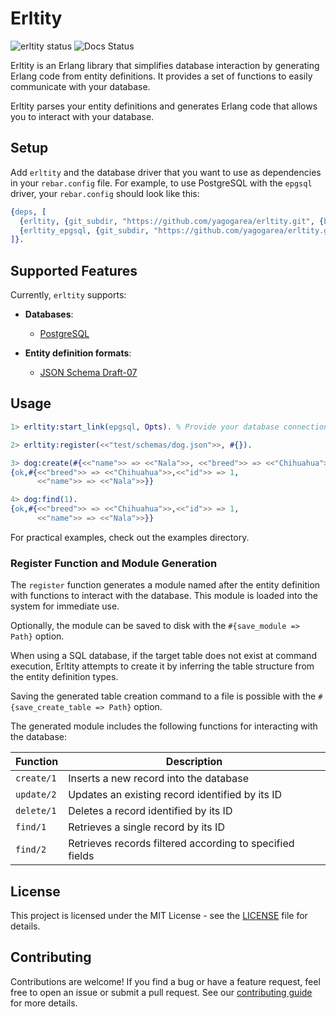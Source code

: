 # Erltity
![erltity status](https://github.com/yagogarea/erltity/actions/workflows/ci.yml/badge.svg)
![Docs Status](https://github.com/yagogarea/erltity/workflows/Docs/badge.svg)

Erltity is an Erlang library that simplifies database interaction by generating Erlang code from entity definitions. It provides a set of functions to easily communicate with your database.

Erltity parses your entity definitions and generates Erlang code that allows you to interact with your database.

## Setup

Add `erltity` and the database driver that you want to use as dependencies in your `rebar.config` file. For example, to use PostgreSQL with the `epgsql` driver, your `rebar.config` should look like this:

```erlang
{deps, [
  {erltity, {git_subdir, "https://github.com/yagogarea/erltity.git", {branch, "main"}, "apps/erltity"}},
  {erltity_epgsql, {git_subdir, "https://github.com/yagogarea/erltity.git", {branch, "main"}, "apps/erltity_epgsql"}}
]}.
```

## Supported Features

Currently, `erltity` supports:
- **Databases**:
      
  - [PostgreSQL](https://www.postgresql.org/)

- **Entity definition formats**:

  - [JSON Schema Draft-07](http://json-schema.org/draft-07/schema#)

## Usage
```erlang
1> erltity:start_link(epgsql, Opts). % Provide your database connection options

2> erltity:register(<<"test/schemas/dog.json">>, #{}).

3> dog:create(#{<<"name">> => <<"Nala">>, <<"breed">> => <<"Chihuahua">>}).
{ok,#{<<"breed">> => <<"Chihuahua">>,<<"id">> => 1,
      <<"name">> => <<"Nala">>}}

4> dog:find(1).
{ok,#{<<"breed">> => <<"Chihuahua">>,<<"id">> => 1,
      <<"name">> => <<"Nala">>}}
```
For practical examples, check out the examples directory.

### Register Function and Module Generation

The `register` function generates a module named after the entity definition with functions to interact with the database. This module is loaded into the system for immediate use.

Optionally, the module can be saved to disk with the `#{save_module => Path}` option.

When using a SQL database, if the target table does not exist at command execution, Erltity attempts to create it by inferring the table structure from the entity definition types.

Saving the generated table creation command to a file is possible with the `#{save_create_table => Path}` option.

The generated module includes the following functions for interacting with the database:

| Function   | Description                                          |
|------------|------------------------------------------------------|
| `create/1` | Inserts a new record into the database               |
| `update/2` | Updates an existing record identified by its ID     |
| `delete/1` | Deletes a record identified by its ID                |
| `find/1`   | Retrieves a single record by its ID                   |
| `find/2`   | Retrieves records filtered according to specified fields |

## License
This project is licensed under the MIT License - see the [LICENSE](LICENSE) file for details.

## Contributing
Contributions are welcome! If you find a bug or have a feature request, feel free to open an issue or submit a pull request. See our [contributing guide](CONTRIBUTING.md) for more details.